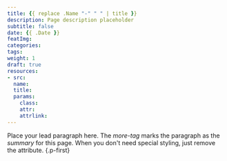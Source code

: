```yaml
---
title: {{ replace .Name "-" " " | title }}
description: Page description placeholder
subtitle: false
date: {{ .Date }}
featImg:
categories:
tags:
weight: 1
draft: true
resources:
- src: 
  name:
  title:
  params: 
    class:
    attr:
    attrlink:
---
```


Place your lead paragraph here. The _more-tag_ marks the paragraph as the _summary_ for this page. When you don't need special styling, just remove the attribute.
{.p-first} <!--more-->
